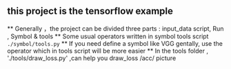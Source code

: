 ##  this project is the tensorflow  example 
**  Generally ，the project can be divided three parts : input_data script, Run , Symbol & tools 
**  Some usual operators  written in symbol tools script `./symbol/tools.py` 
**  If you need define a symbol like VGG gentally, use the operator which in tools script will be more easier 
**  In the tools folder , './tools/draw_loss.py' ,can help you draw_loss /acc/ picture 





